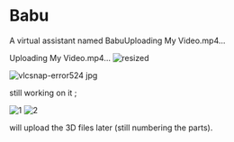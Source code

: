 
# Babu
 A virtual assistant named BabuUploading My Video.mp4…

Uploading My Video.mp4…
![resized](https://github.com/user-attachments/assets/3b5c5774-7977-46b9-826f-2c5ce49c36d5)

![vlcsnap-error524 jpg](https://github.com/user-attachments/assets/6941a404-df68-4f45-af9e-62d45f0862c7)

still working on it ;

![1](https://github.com/user-attachments/assets/2a18b96a-eb70-4f63-ab83-c404dc672764)
![2](https://github.com/user-attachments/assets/25c88bcf-be3f-4b09-aad9-416d80b542c4)

will upload the 3D files later (still numbering the parts).
